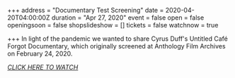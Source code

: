 +++
address = "Documentary Test Screening"
date = 2020-04-20T04:00:00Z
duration = "Apr 27, 2020"
event = false
open = false
openingsoon = false
shopslideshow = []
tickets = false
watchnow = true

+++
In light of the pandemic we wanted to share Cyrus Duff's Untitled Café Forgot Documentary, which originally screened at Anthology Film Archives on February 24, 2020. 

[_CLICK HERE TO WATCH_](https://vimeo.com/393326174 "untitled-cafe-forgot documentary")